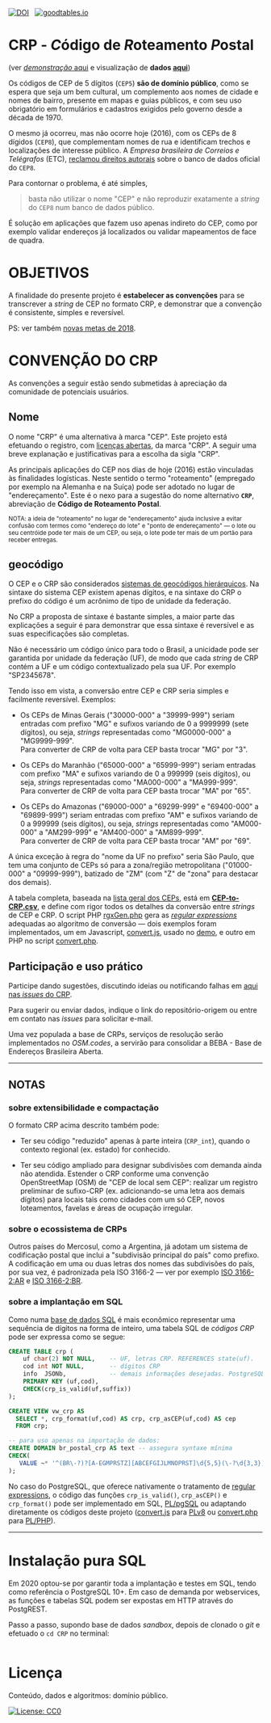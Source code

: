 [![DOI](https://zenodo.org/badge/75286601.svg)](https://zenodo.org/badge/latestdoi/75286601) &nbsp; [![goodtables.io](https://goodtables.io/badge/github/OSMBrasil/CRP.svg)](https://goodtables.io/github/OSMBrasil/CRP)


# CRP - *C*ódigo de *R*oteamento *P*ostal
(ver [_demonstração_ aqui](http://www.openstreetmap.com.br/CRP) e visualização de **dados [aqui](http://data.okfn.org/tools/view?url=https%3A%2F%2Fraw.githubusercontent.com%2FOSMBrasil%2FCRP%2Fmaster%2Fdatapackage.json)**)

Os códigos de CEP de 5 dígitos (`CEP5`) **são de domínio público**, como se espera que seja um bem cultural, um complemento aos nomes de cidade e nomes de bairro, presente em mapas e guias públicos, e com seu uso obrigatório em formulários e cadastros exigidos pelo governo desde a década de 1970.

O mesmo já ocorreu, mas não ocorre hoje (2016), com os CEPs de 8 dígidos (`CEP8`), que complementam nomes de rua e identificam trechos e localizações de interesse público. A *Empresa brasileira de Correios e Telégrafos* (ETC), [reclamou direitos autorais](http://pt.stackoverflow.com/q/54539/4186) sobre o banco de dados oficial do `CEP8`.

Para contornar o problema, é até simples,
> basta não utilizar o nome "CEP" e não reproduzir exatamente a *string* do `CEP8` num banco de dados  público.

É solução em aplicações que fazem uso apenas indireto do CEP, como por exemplo validar endereços já localizados ou  validar mapeamentos de face de quadra.

# OBJETIVOS

A finalidade do presente projeto é  **estabelecer as convenções** para se transcrever a *string* de CEP no formato CRP, e demonstrar que a convenção é consistente, simples e reversível.

PS: ver também [novas metas de 2018](docs/CRP-metas.md).

# CONVENÇÃO DO CRP

As convenções a seguir estão sendo submetidas à apreciação da comunidade de potenciais usuários.

## Nome 

O nome "CRP" é uma alternativa à marca "CEP". Este projeto está efetuando o registro, com [licenças abertas](http://opendefinition.org/od/2.0/pt-br/), da marca "CRP". A seguir uma breve explanação e justificativas para a escolha da sigla "CRP".

As principais aplicações do CEP nos dias de hoje (2016) estão vinculadas às finalidades logísticas. Neste sentido o termo "roteamento" (empregado por exemplo na Alemanha e na Suíça) pode ser adotado no lugar de "endereçamento". Este é o nexo para a sugestão do  nome alternativo **`CRP`**, abreviação de **Código de Roteamento Postal**.

<small>NOTA: a ideia de "roteamento" no lugar de "endereçamento" ajuda inclusive a evitar confusão com termos como "endereço do lote" e "ponto de endereçamento" &mdash; o lote ou seu centróide pode ter mais de um CEP, ou seja, o lote pode ter mais de um portão para receber entregas.</small>

## geocódigo
O CEP e o CRP são considerados [sistemas de geocódigos hierárquicos](https://en.wikipedia.org/wiki/Geocode). Na sintaxe do sistema CEP existem apenas dígitos, e na sintaxe do CRP o prefixo do código é um acrônimo de tipo de unidade da federação.

No CRP a proposta de sintaxe é bastante simples, a maior parte das explicações a seguir é para demonstrar que essa sintaxe é reversível e as suas especificações são completas.

Não é necessário um código único para todo o Brasil, a unicidade pode ser garantida por unidade da federação (UF), de modo que cada _string_ de CRP contém a  UF e um código contextualizado pela sua UF. Por exemplo "SP2345678".

Tendo isso em vista, a conversão entre CEP e CRP seria simples e facilmente reversível. Exemplos:

* Os CEPs de Minas Gerais ("30000-000" a "39999-999") seriam entradas com prefixo "MG" e sufixos variando de 0 a 9999999 (sete dígitos), ou seja, _strings_ representadas como "MG0000-000" a "MG9999-999". <br/>Para converter de CRP de volta para CEP basta trocar "MG" por "3".

* Os CEPs  do Maranhão ("65000-000" a "65999-999") seriam entradas com prefixo "MA" e sufixos variando de 0 a 999999 (seis dígitos), ou seja, _strings_ representadas como "MA000-000" a "MA999-999". <br/>Para converter de CRP de volta para CEP basta trocar "MA" por "65".

* Os CEPs  do Amazonas ("69000-000" a "69299-999" e "69400-000" a "69899-999") seriam entradas com prefixo "AM" e sufixos variando de 0 a 999999 (seis dígitos), ou seja, _strings_ representadas como "AM000-000" a "AM299-999" e "AM400-000" a "AM899-999". <br/>Para converter de CRP de volta para CEP basta trocar "AM" por "69".

A única exceção à regra do "nome da UF no prefixo" seria São Paulo, que tem uma conjunto de CEPs só para a zona/região metropolitana ("01000-000" a "09999-999"), batizado de "ZM" (com "Z" de "zona" para destacar dos demais).

A tabela completa, baseada na [lista geral dos CEPs](https://en.wikipedia.org/wiki/List_of_postal_codes_in_Brazil#Eight-digit_form), está em **[CEP-to-CRP.csv](data/CEP-to-CRP.csv)**, e define com rigor todos os detalhes da conversão entre *strings* de CEP e CRP.  O script PHP [rgxGen.php](src/rgxGen.php) gera as [*regular expressions*](https://en.wikipedia.org/wiki/Regular_expression) adequadas ao algoritmo de conversão &mdash;  dois exemplos foram implementados, um  em Javascript, [convert.js](src/convert.js), usado no [demo](http://ppkrauss.github.io/CRP), e outro em  PHP no script [convert.php](src/convert.php).

## Participação e uso prático

Participe dando sugestões, discutindo ideias ou notificando falhas em [aqui nas *issues* do CRP](https://github.com/OSMBrasil/CRP/issues).

Para sugerir ou enviar dados, indique o link do repositório-origem ou entre em contato nas *issues* para solicitar e-mail.

Uma vez populada a base de CRPs, serviços de resolução serão implementados no *OSM.codes*, a servirão para consolidar a  BEBA - Base de Endereços Brasileira Aberta.  

------

## NOTAS

###  sobre extensibilidade e compactação
O formato CRP acima descrito também pode:

* Ter seu código "reduzido" apenas à parte inteira (`CRP_int`), quando o contexto regional (ex. estado) for conhecido.

* Ter seu código ampliado para designar subdivisões com demanda ainda não atendida. Estender o CRP conforme  uma convenção OpenStreetMap (OSM) de "CEP de local sem CEP": realizar um registro preliminar de sufixo-CRP (ex. adicionando-se uma letra aos demais dígitos) para locais tais como cidades com um só CEP, novos loteamentos, favelas e áreas de ocupação irregular.

###  sobre o ecossistema de CRPs
Outros países do Mercosul, como a Argentina, já adotam um sistema de codificação postal que inclui a "subdivisão principal do país" como prefixo. A codificação em uma ou duas letras dos nomes das subdivisões do país,  por sua vez, é padronizada pela ISO&nbsp;3166-2 &mdash; ver por exemplo [ISO&nbsp;3166-2:AR](https://en.wikipedia.org/wiki/ISO_3166-2:BR) e [ISO&nbsp;3166-2:BR](https://en.wikipedia.org/wiki/ISO_3166-2:BR).

###  sobre a implantação em SQL

Como numa [base de dados SQL](https://en.wikipedia.org/wiki/SQL) é mais econômico representar uma sequência de dígitos na forma de inteiro, uma tabela SQL de *códigos CRP* pode ser expressa como se segue:

```sql
CREATE TABLE crp (
	uf char(2) NOT NULL,	-- UF, letras CRP. REFERENCES state(uf).
	cod int NOT NULL,       -- dígitos CRP
	info  JSONb,            -- demais informações desejadas. PostgreSQL 9.5+
	PRIMARY KEY (uf,cod),
	CHECK(crp_is_valid(uf,suffix))
);

CREATE VIEW vw_crp AS 
  SELECT *, crp_format(uf,cod) AS crp, crp_asCEP(uf,cod) AS cep 
  FROM crp;

-- para uso apenas na importação de dados:
CREATE DOMAIN br_postal_crp AS text -- assegura syntaxe mínima
CHECK(
   VALUE ~* '^(BR\-?)?[A-EGMPRSTZ][ABCEFGIJLMNOPRST]\d{5,5}(\-?\d{3,3})?$'
);
```

No caso do PostgreSQL, que oferece nativamente o tratamento de [regular expressions](https://en.wikipedia.org/wiki/Regular_expression),  o código das  funções `crp_is_valid()`,  `crp_asCEP()` e `crp_format()` pode ser implementado em SQL,  [PL/pgSQL](https://www.postgresql.org/docs/9.5/static/plpgsql.html) ou adaptando diretamente os códigos deste projeto ([convert.js](src/convert.js) para [PLv8](https://github.com/plv8/plv8) ou [convert.php](src/convert.php) para [PL/PHP](https://www.postgresql.org/docs/9.5/static/external-pl.html)).

------

# Instalação pura SQL
Em 2020 optou-se por garantir toda a implantação e testes em SQL, tendo como referência o PostgreSQL 10+.
Em caso de demanda por webservices, as funções e tabelas SQL podem ser expostas em HTTP através do PostgREST.

Passo a passo, supondo base de dados *sandbox*,  depois de clonado o *git* e efetuado o  `cd CRP`  no terminal:
```sh

```


# Licença
Conteúdo, dados e algoritmos: domínio público.

[![License: CC0](https://upload.wikimedia.org/wikipedia/commons/thumb/6/69/CC0_button.svg/88px-CC0_button.svg.png)](http://creativecommons.org/publicdomain/zero/1.0)
